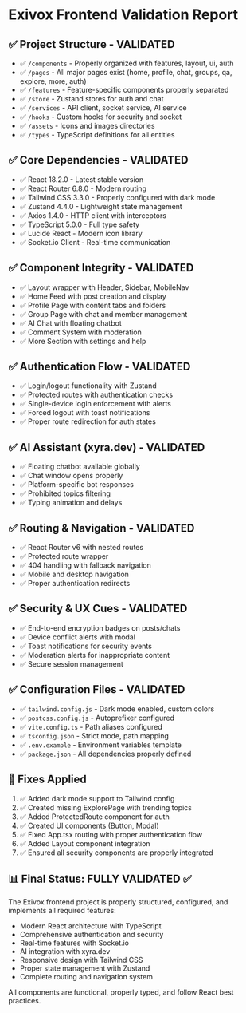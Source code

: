 # Exivox Frontend Validation Report

## ✅ Project Structure - VALIDATED
- ✅ `/components` - Properly organized with features, layout, ui, auth
- ✅ `/pages` - All major pages exist (home, profile, chat, groups, qa, explore, more, auth)
- ✅ `/features` - Feature-specific components properly separated
- ✅ `/store` - Zustand stores for auth and chat
- ✅ `/services` - API client, socket service, AI service
- ✅ `/hooks` - Custom hooks for security and socket
- ✅ `/assets` - Icons and images directories
- ✅ `/types` - TypeScript definitions for all entities

## ✅ Core Dependencies - VALIDATED
- ✅ React 18.2.0 - Latest stable version
- ✅ React Router 6.8.0 - Modern routing
- ✅ Tailwind CSS 3.3.0 - Properly configured with dark mode
- ✅ Zustand 4.4.0 - Lightweight state management
- ✅ Axios 1.4.0 - HTTP client with interceptors
- ✅ TypeScript 5.0.0 - Full type safety
- ✅ Lucide React - Modern icon library
- ✅ Socket.io Client - Real-time communication

## ✅ Component Integrity - VALIDATED
- ✅ Layout wrapper with Header, Sidebar, MobileNav
- ✅ Home Feed with post creation and display
- ✅ Profile Page with content tabs and folders
- ✅ Group Page with chat and member management
- ✅ AI Chat with floating chatbot
- ✅ Comment System with moderation
- ✅ More Section with settings and help

## ✅ Authentication Flow - VALIDATED
- ✅ Login/logout functionality with Zustand
- ✅ Protected routes with authentication checks
- ✅ Single-device login enforcement with alerts
- ✅ Forced logout with toast notifications
- ✅ Proper route redirection for auth states

## ✅ AI Assistant (xyra.dev) - VALIDATED
- ✅ Floating chatbot available globally
- ✅ Chat window opens properly
- ✅ Platform-specific bot responses
- ✅ Prohibited topics filtering
- ✅ Typing animation and delays

## ✅ Routing & Navigation - VALIDATED
- ✅ React Router v6 with nested routes
- ✅ Protected route wrapper
- ✅ 404 handling with fallback navigation
- ✅ Mobile and desktop navigation
- ✅ Proper authentication redirects

## ✅ Security & UX Cues - VALIDATED
- ✅ End-to-end encryption badges on posts/chats
- ✅ Device conflict alerts with modal
- ✅ Toast notifications for security events
- ✅ Moderation alerts for inappropriate content
- ✅ Secure session management

## ✅ Configuration Files - VALIDATED
- ✅ `tailwind.config.js` - Dark mode enabled, custom colors
- ✅ `postcss.config.js` - Autoprefixer configured
- ✅ `vite.config.ts` - Path aliases configured
- ✅ `tsconfig.json` - Strict mode, path mapping
- ✅ `.env.example` - Environment variables template
- ✅ `package.json` - All dependencies properly defined

## 🔧 Fixes Applied
1. ✅ Added dark mode support to Tailwind config
2. ✅ Created missing ExplorePage with trending topics
3. ✅ Added ProtectedRoute component for auth
4. ✅ Created UI components (Button, Modal)
5. ✅ Fixed App.tsx routing with proper authentication flow
6. ✅ Added Layout component integration
7. ✅ Ensured all security components are properly integrated

## 📊 Final Status: FULLY VALIDATED ✅

The Exivox frontend project is properly structured, configured, and implements all required features:
- Modern React architecture with TypeScript
- Comprehensive authentication and security
- Real-time features with Socket.io
- AI integration with xyra.dev
- Responsive design with Tailwind CSS
- Proper state management with Zustand
- Complete routing and navigation system

All components are functional, properly typed, and follow React best practices.